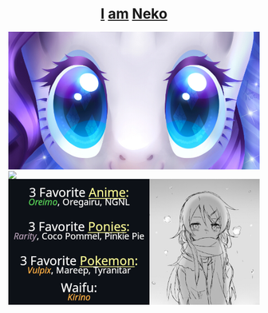 <h1 align="center"><a href="https://mlpforums.com/profile/48661-iamneko/">I</a> <a href="https://www.pokecommunity.com/member.php?u=1107679">am</a> <a href="https://twitter.com/rarityneko">Neko</a></h1>

<img src="https://raw.githubusercontent.com/i-am-neko/i-am-neko/main/assets/eyes_of_generosity_by_crowik_d8kqv6u.jpg" alt="Rarity eyes">


<img src="https://github.com/i-am-neko/i-am-neko/blob/main/assets/hi_darling__gif__by_queen_kittykat_dcpeep82.gif?raw=true" align="left">

<img src="https://raw.githubusercontent.com/i-am-neko/i-am-neko/main/assets/50781137_p83.png" align="left">


<!---
i-am-neko/i-am-neko is a ✨ special ✨ repository because its `README.md` (this file) appears on your GitHub profile.
You can click the Preview link to take a look at your changes.
--->